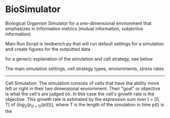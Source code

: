 # BioSimulator
Biological Organism Simulator for a one-dimensional environment that emphasizes in Information metrics (mutual information, subjective information)

Main Run Script is testbench.py that will run default settings for a simulation and create figures for the outputted data

for a generic explanation of the simulation and cell strategy, see below

The main simulation settings, cell strategy types, enviornments, stress rates





-----------------------------------
Cell Simulation:
The simulation consists of cells that have the ability move left or right in their two dimensional enviornment. Their "goal" or objective is what the cell's
are judged on. In this case the cell's growth rate is the objective. This growth rate is estimated by the expression sum over t = [0, T) of $(log_2(p_(t+1)/p(t)))$, 
where T is the length of the simulation in time p(t) is the 
